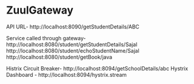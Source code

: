 # ZuulGateway

API URL-
http://localhost:8090/getStudentDetails/ABC

Service called through gateway-
http://localhost:8080/student/getStudentDetails/Sajal
http://localhost:8080/student/echoStudentName/Sajal
http://localhost:8080/student/getBook/java

Histrix Circuit Breaker-
http://localhost:8094/getSchoolDetails/abc
Hystrix Dashboard - http://localhost:8094/hystrix.stream
